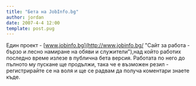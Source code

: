 ```yaml
---
title: "Бета на JobInfo.bg"
author: jordan
date: 2007-4-4 12:00
template: post.pug
---
```


Един проект -
[www.jobinfo.bg](http://www.jobinfo.bg/ "Сайт за работа - бързо и лесно намиране на обяви и служители"),над
който работих последно време излезе в публична бета версия. Работата по
него до пълното му пускане ще продължи, така че е възможен резил -
регистрирайте се на воля и ще се радвам да получа коментари знаете къде.
